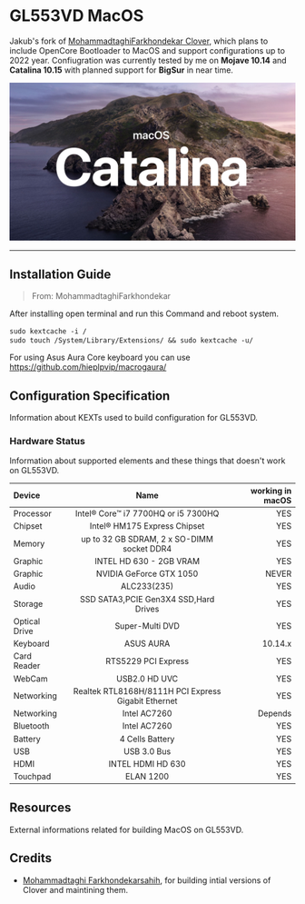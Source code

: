 # GL553VD MacOS

Jakub's fork of [MohammadtaghiFarkhondekar Clover](https://github.com/MohammadtaghiFarkhondekar/macOS-For-Asus-ROG-GL553VD), which plans to include OpenCore Bootloader to MacOS and support configurations up to 2022 year. Confiugration was currently tested by me on **Mojave 10.14** and **Catalina 10.15** with planned support for **BigSur** in near time.

![cover](./assets/cover.jpg)

---

## Installation Guide

> From: MohammadtaghiFarkhondekar

After installing open terminal and run this Command and reboot system.

```
sudo kextcache -i /
sudo touch /System/Library/Extensions/ && sudo kextcache -u/
```

For using Asus Aura Core keyboard you can use https://github.com/hieplpvip/macrogaura/

## Configuration Specification

Information about KEXTs used to build configuration for GL553VD.

### Hardware Status

Information about supported elements and these things that doesn't work on GL553VD.

| Device        |                        Name                         | working in macOS |
| :------------ | :-------------------------------------------------: | ---------------: |
| Processor     |         Intel® Core™ i7 7700HQ or i5 7300HQ         |              YES |
| Chipset       |            Intel® HM175 Express Chipset             |              YES |
| Memory        |     up to 32 GB SDRAM, 2 x SO-DIMM socket DDR4      |              YES |
| Graphic       |               INTEL HD 630 - 2GB VRAM               |              YES |
| Graphic       |               NVIDIA GeForce GTX 1050               |            NEVER |
| Audio         |                     ALC233(235)                     |              YES |
| Storage       |        SSD SATA3,PCIE Gen3X4 SSD,Hard Drives        |              YES |
| Optical Drive |                   Super-Multi DVD                   |              YES |
| Keyboard      |                      ASUS AURA                      |          10.14.x |
| Card Reader   |                 RTS5229 PCI Express                 |              YES |
| WebCam        |                    USB2.0 HD UVC                    |              YES |
| Networking    | Realtek RTL8168H/8111H PCI Express Gigabit Ethernet |              YES |
| Networking    |                    Intel AC7260                     |          Depends |
| Bluetooth     |                    Intel AC7260                     |              YES |
| Battery       |                   4 Cells Battery                   |              YES |
| USB           |                     USB 3.0 Bus                     |              YES |
| HDMI          |                  INTEL HDMI HD 630                  |              YES |
| Touchpad      |                      ELAN 1200                      |              YES |

## Resources

External informations related for building MacOS on GL553VD.

## Credits

- [Mohammadtaghi Farkhondekarsahih](https://github.com/MohammadtaghiFarkhondekar), for building intial versions of Clover and maintining them.
